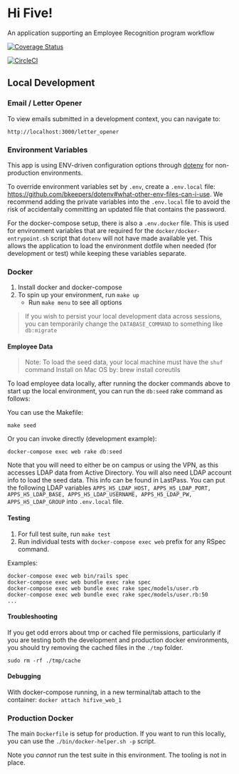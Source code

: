 # Hi Five!
An application supporting an Employee Recognition program workflow

[![Coverage Status](https://coveralls.io/repos/github/ucsdlib/hifive/badge.svg)](https://coveralls.io/github/ucsdlib/hifive)

[![CircleCI](https://circleci.com/gh/ucsdlib/hifive/tree/master.svg?style=svg)](https://circleci.com/gh/ucsdlib/hifive/tree/master)


## Local Development
### Email / Letter Opener
To view emails submitted in a development context, you can navigate to:
```
http://localhost:3000/letter_opener
```

### Environment Variables
This app is using ENV-driven configuration options through
[dotenv](https://github.com/bkeepers/dotenv) for non-production environments.

To override environment variables set by `.env`, create a `.env.local` file: <https://github.com/bkeepers/dotenv#what-other-env-files-can-i-use>.  We recommend adding the private variables into the `.env.local` file to avoid the risk of accidentally committing an updated file that contains the password.

For the docker-compose setup, there is also a `.env.docker` file. This is used
for environment variables that are required for the
`docker/docker-entrypoint.sh` script that `dotenv` will not have made available
yet. This allows the application to load the environment dotfile when needed
(for development or test) while keeping these variables separate.

### Docker
1. Install docker and docker-compose
1. To spin up your environment, run `make up`
    - Run `make menu` to see all options

> If you wish to persist your local development data across sessions, you can
temporarily change the `DATABASE_COMMAND` to something like `db:migrate`

#### Employee Data

> Note: To load the seed data, your local machine must have the `shuf` command
> Install on Mac OS by: brew install coreutils

To load employee data locally, after running the docker commands above to start
up the local environment, you can run the `db:seed` rake command as follows:

You can use the Makefile:

`make seed`

Or you can invoke directly (development example):

`docker-compose exec web rake db:seed`

Note that you will need to either be on campus or using the VPN, as this
accesses LDAP data from Active Directory. You will also need LDAP account info to load the seed data.  This info can be found in LastPass. You can put the following LDAP variables  `APPS_H5_LDAP_HOST, APPS_H5_LDAP_PORT, APPS_H5_LDAP_BASE, APPS_H5_LDAP_USERNAME, APPS_H5_LDAP_PW, APPS_H5_LDAP_GROUP` into `.env.local` file.

#### Testing
1. For full test suite, run `make test`
1. Run individual tests with `docker-compose exec web` prefix for any RSpec command.

Examples:
```
docker-compose exec web bin/rails spec
docker-compose exec web bundle exec rake spec
docker-compose exec web bundle exec rake spec/models/user.rb
docker-compose exec web bundle exec rake spec/models/user.rb:50
...
```

#### Troubleshooting
If you get odd errors about tmp or cached file permissions, particularly if you
are testing both the development and production docker environments, you should
try removing the cached files in the `./tmp` folder.

`sudo rm -rf ./tmp/cache`

#### Debugging
With docker-compose running, in a new terminal/tab attach to the container:
`docker attach hifive_web_1`

### Production Docker
The main `Dockerfile` is setup for production. If you want to run this locally,
you can use the `./bin/docker-helper.sh -p` script.

Note you _cannot_ run the test suite in this environment. The tooling is not in place.

